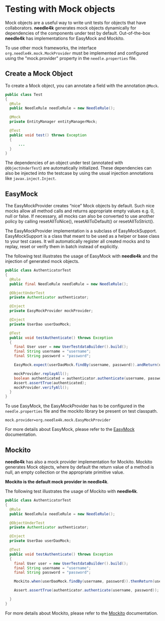 # Testing with Mock objects

Mock objects are a useful way to write unit tests for objects that have collaborators. **needle4k** generates mock objects
dynamically for dependencies of the components under test by default. Out-of-the-box
**needle4k** has implementations for EasyMock and Mockito.

To use other mock frameworks, the interface `org.needle4k.mock.MockProvider` must be implemented and configured
using the "mock.provider" property in the `needle.properties` file.

## Create a Mock Object

To create a Mock object, you can annotate a field with the annotation `@Mock`.

```java
public class Test
{
  @Rule
  public NeedleRule needleRule = new NeedleRule();

  @Mock
  private EntityManager entityManagerMock;

  @Test
  public void test() throws Exception
  {
      ...
  }
}
```

The dependencies of an object under test (annotated with `@ObjectUnderTest`) are automatically initialized. These dependencies can
also
be injected into the testcase by using the usual injection annotations like `javax.inject.Inject`.

## EasyMock

The EasyMockProvider creates “nice” Mock objects by default. Such nice mocks allow all method calls and returns appropriate empty
values e.g. 0, null or false. If necessary, all mocks can also be converted to use another policy by calling resetAllToNice(),
resetAllToDefault() or resetAllToStrict().

The EasyMockProvider implementation is a subclass of EasyMockSupport. EasyMockSupport is a class that meant to be used as a helper or base
class to your test cases. It will automatically register all created mocks and to replay, reset or verify them in batch instead of
explicitly.

The following test illustrates the usage of EasyMock with **needle4k** and the injection of generated mock objects.

```java
public class AuthenticatorTest
{
  @Rule
  public final NeedleRule needleRule = new NeedleRule();

  @ObjectUnderTest
  private Authenticator authenticator;

  @Inject
  private EasyMockProvider mockProvider;

  @Inject
  private UserDao userDaoMock;

  @Test
  public void testAuthenticate() throws Exception
  {
    final User user = new UserTestdataBuilder().build();
    final String username = "username";
    final String password = "password";

    EasyMock.expect(userDaoMock.findBy(username, password)).andReturn(user);

    mockProvider.replayAll();
    boolean authenticated = authenticator.authenticate(username, password);
    Assert.assertTrue(authenticated);
    mockProvider.verifyAll();
  }
}
```

To use EasyMock, the EasyMockProvider has to be configured in the `needle.properties` file and the mockito library be
present on test classpath.

    mock.provider=org.needle4k.mock.EasyMockProvider

For more details about EasyMock, please refer to the [EasyMock](https://easymock.org) documentation.

## Mockito

**needle4k** has also a mock provider implementation for Mockito. Mockito generates Mock objects, where by default the return value of a method is
null, an empty collection or the appropriate primitive value.

**Mockito is the default mock provider in needle4k**.

The following test illustrates the usage of Mockito with **needle4k**.

```java
public class AuthenticatorTest
{
  @Rule
  public NeedleRule needleRule = new NeedleRule();

  @ObjectUnderTest
  private Authenticator authenticator;

  @Inject
  private UserDao userDaoMock;

  @Test
  public void testAuthenticate() throws Exception
  {
    final User user = new UserTestdataBuilder().build();
    final String username = "username";
    final String password = "password";

    Mockito.when(userDaoMock.findBy(username, password)).thenReturn(user);

    Assert.assertTrue(authenticator.authenticate(username, password));

  }
}
```

For more details about Mockito, please refer to the [Mockito](http://mockito.org) documentation.
